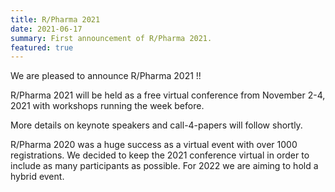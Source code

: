 ```yaml
---
title: R/Pharma 2021
date: 2021-06-17
summary: First announcement of R/Pharma 2021.
featured: true
---
```


We are pleased to announce R/Pharma 2021 !!

R/Pharma 2021 will be held as a free virtual conference from November 2-4, 2021 with workshops running the week before.

More details on keynote speakers and call-4-papers will follow shortly.

R/Pharma 2020 was a huge success as a virtual event with over 1000 registrations.  We decided to keep the 2021 conference virtual in order to include as many participants as possible.  For 2022 we are aiming to hold a hybrid event.
